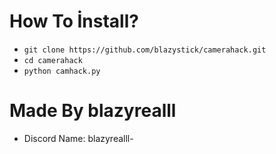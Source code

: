 # How To İnstall?
- ```git clone https://github.com/blazystick/camerahack.git```
- ```cd camerahack```
- ```python camhack.py```

# Made By blazyrealll
- Discord Name: blazyrealll-

